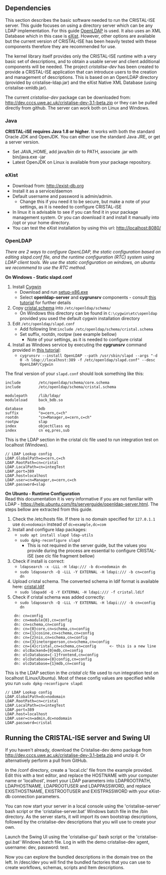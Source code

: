 Dependencies
------------

This section describes the basic software needed to run the CRISTAL-ISE server. This guide focuses on using a directory server which can be any LDAP implementation. For this guide [OpenLDAP](http://www.openldap.org/) is used. It also uses an XML Database which in this case is [eXist](http://exist-db.org/exist/apps/homepage/index.html). However, other options are available but the current version of CRISTAL-ISE has been heavily tested with these components therefore they are recommended for use.

The kernel library itself provides only the CRISTAL-ISE runtime with a very basic set of descriptions, and to obtain a usable server and client additional components will be needed. The project _cristalise-dev_ has been created to provide a CRISTAL-ISE application that can introduce users to the creation and management of descriptions. This is based on an OpenLDAP directory (provided by cristalise-ldap.jar) and the eXist Native XML Database (using cristalise-xmldb.jar).

The current _cristalise-dev_ package can be downloaded from: http://dev.cccs.uwe.ac.uk/cristalise-dev-3.1-beta.zip
or they can be pulled directly from github. The server can work both on Linux and Windows.

### Java
**CRISTAL-iSE requires Java 1.8 or higher**. It works with both the standard Oracle JDK and OpenJDK. You can either use the standard Java JRE, or get a server version.
  * Set JAVA_HOME, add java/bin dir to PATH, associate .jar with bin/java.exe -jar
  * Latest OpenJDK on Linux is available from your package repository.

### eXist

* Download from: http://exist-db.org
* Install it as a service/daemon
* Default username and password is admin/admin.
    * Change this if you need it to be secure, but make a note of your settings, as it is needed to configure CRISTAL-iSE
* In linux it is advisable to see if you can find it in your package management system. Or you can download it and install it manually into /opt or your home directory.
* You can test the eXist installation by using this url: [http://localhost:8080/](http://localhost:8080/)

### OpenLDAP

_There are 2 ways to configure OpenLDAP, the static configuration based on editing slapd.conf file, and the runtime configuration (RTC) system using LDAP client tools. We use the static configuration on windows, on ubuntu we recommend to use the RTC method._

**On Windows - Static slapd.conf**

1. Install [Cygwin](http://cygwin.com)
   * Download and run [setup-x86.exe](https://cygwin.com/setup-x86.exe)
   * Select **openldap-server** and **cygrunsrv** components - consult [this tutorial](http://gagsap37.blogspot.co.uk/2014/04/setting-up-openldap-on-windows-using.html) for further details
1. Copy [cristal.schema](https://github.com/cristal-ise/lookup-ldap/blob/master/openldap/cristal.schema) into `/etc/openldap/schema/`
    * On Windows this directory can be found in `C:\cygwin\etc\openldap` provided you used the default cygwin installation directory
1. Edit `/etc/openldap/slapd.conf`
    * Add following line:`include /etc/openldap/schema/cristal.schema`
    * Set suffix, rootdn, rootpw (see example bellow)
        * Note of your settings, as it is needed to configure cristal
1. Install as Windows service by executing the **cygrunsrv** command provided in [this tutorial](http://www.rigsb.net/2009/04/16/run-openldap-as-a-windows-service-via-cygwin):
    * `cygrunsrv --install OpenLDAP --path /usr/sbin/slapd --args "-d 0 -h ldap://localhost:389 -f /etc/openldap/slapd.conf" --desc OpenLDAP/Cygwin`

The final version of your `slapd.conf` should look something like this:

    include        /etc/openldap/schema/core.schema
    include        /etc/openldap/schema/cristal.schema

    modulepath     /lib/ldap/
    moduleload     back_bdb.so

    database       bdb
    suffix         "o=cern,c=ch"
    rootdn         "cn=Manager,o=cern,c=ch"
    rootpw         slap
    index          objectClass eq
    index          cn eq,pres,sub

This is the LDAP section in the cristal clc file used to run integration test on localhost (Windows).

    // LDAP Lookup config
    LDAP.GlobalPath=o=cern,c=ch
    LDAP.RootPath=cn=cristal
    LDAP.LocalPath=cn=integTest
    LDAP.port=389
    LDAP.host=localhost
    LDAP.user=cn=Manager,o=cern,c=ch
    LDAP.password=slap

**On Ubuntu - Runtime Configuration**<br>
Read this documentation it is very informative if you are not familiar with LDAP - https://help.ubuntu.com/lts/serverguide/openldap-server.html. The steps bellow are extracted from this guide.

1. Check the /etc/hosts file. If there is no domain specified for `127.0.1.1 ` use `dc=nodomain` instead of `dc=example,dc=com`
1. Install and configure ldap packages:
    * `sudo apt install slapd ldap-utils`
    * `sudo dpkg-reconfigure slapd`
        * This is not required in the server guide, but the values you provide during the process are essential to configure CRISTAL-iSE (see clc file fragment bellow)
1. Check if install is correct:
    * `ldapsearch -x -LLL -H ldap:/// -b dc=nodomain dn`
    * `sudo ldapsearch -Q -LLL -Y EXTERNAL -H ldapi:/// -b cn=config dn`
1. Upload cristal schema. The converted schema in ldif format is available here: [cristal.ldif](https://github.com/cristal-ise/lookup-ldap/blob/master/openldap/cristal.ldif)
    * `sudo ldapadd -Q -Y EXTERNAL -H ldapi:/// -f cristal.ldif`
1. Check if cristal schema was added correctly:
    * `sudo ldapsearch -Q -LLL -Y EXTERNAL -H ldapi:/// -b cn=config dn`
```
    dn: cn=config
    dn: cn=module{0},cn=config
    dn: cn=schema,cn=config
    dn: cn={0}core,cn=schema,cn=config
    dn: cn={1}cosine,cn=schema,cn=config
    dn: cn={2}nis,cn=schema,cn=config
    dn: cn={3}inetorgperson,cn=schema,cn=config
    dn: cn={4}cristal,cn=schema,cn=config      <- this is a new line
    dn: olcBackend={0}mdb,cn=config
    dn: olcDatabase={-1}frontend,cn=config
    dn: olcDatabase={0}config,cn=config
    dn: olcDatabase={1}mdb,cn=config
```
This is the LDAP section in the _cristal clc_ file used to run integration test on localhost (Linux/Ubuntu). Most of these config values are specified while you run `sudo dpkg-reconfigure slapd`:

    // LDAP Lookup config
    LDAP.GlobalPath=dc=nodomain
    LDAP.RootPath=cn=cristal
    LDAP.LocalPath=cn=integTest
    LDAP.port=389
    LDAP.host=localhost
    LDAP.user=cn=admin,dc=nodomain
    LDAP.password=cristal


Running the CRISTAL-ISE server and Swing UI
---------------------------------------

If you haven't already, download the Cristalise-dev demo package from http://dev.cccs.uwe.ac.uk/cristalise-dev-3.1-beta.zip and unzip it. Or alternatively perform a pull from GitHub.

In the /conf directory, create a 'local.clc' file from the example provided. Edit this with a text editor, and replace the HOSTNAME with your computer name or 'localhost', insert your LDAP parameters into LDAPROOTPATH, LDAPHOSTNAME, LDAPROOTUSER and LDAPPASSWORD, and replace EXISTHOSTNAME, EXISTROOTUSER and EXISTPASSWORD with your eXist-db connection parameters. 

You can now start your server in a local console using the 'cristalise-server' bash script or the 'cristalise-server.bat' Windows batch file in the /bin directory. As the server starts, it will import its own bootstrap descriptions, followed by the cristalise-dev descriptions that you will use to create your own.

Launch the Swing UI using the 'cristalise-gui' bash script or the 'cristalise-gui.bat' Windows batch file. Log in with the demo cristalise-dev agent, username: dev, password: test. 

Now you can explore the bundled descriptions in the domain tree on the left. In /desc/dev you will find the bundled factories that you can use to create workflows, schemas, scripts and Item descriptions.